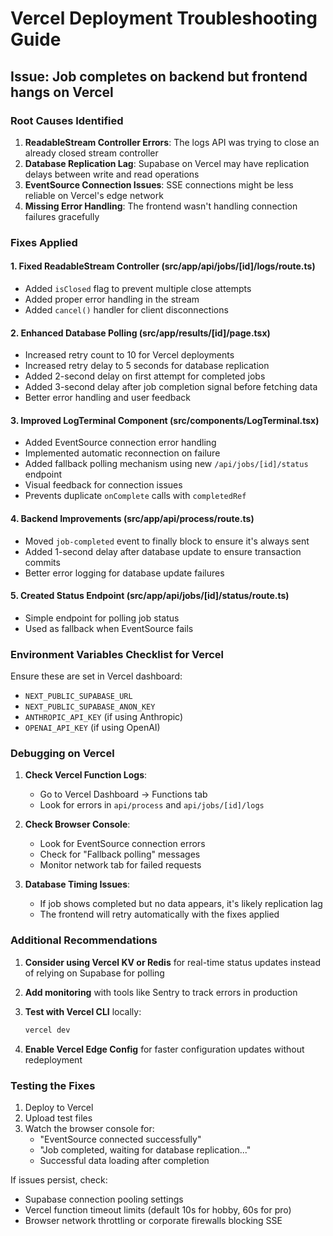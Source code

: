 # Vercel Deployment Troubleshooting Guide

## Issue: Job completes on backend but frontend hangs on Vercel

### Root Causes Identified

1. **ReadableStream Controller Errors**: The logs API was trying to close an already closed stream controller
2. **Database Replication Lag**: Supabase on Vercel may have replication delays between write and read operations
3. **EventSource Connection Issues**: SSE connections might be less reliable on Vercel's edge network
4. **Missing Error Handling**: The frontend wasn't handling connection failures gracefully

### Fixes Applied

#### 1. Fixed ReadableStream Controller (src/app/api/jobs/[id]/logs/route.ts)
- Added `isClosed` flag to prevent multiple close attempts
- Added proper error handling in the stream
- Added `cancel()` handler for client disconnections

#### 2. Enhanced Database Polling (src/app/results/[id]/page.tsx)
- Increased retry count to 10 for Vercel deployments
- Increased retry delay to 5 seconds for database replication
- Added 2-second delay on first attempt for completed jobs
- Added 3-second delay after job completion signal before fetching data
- Better error handling and user feedback

#### 3. Improved LogTerminal Component (src/components/LogTerminal.tsx)
- Added EventSource connection error handling
- Implemented automatic reconnection on failure
- Added fallback polling mechanism using new `/api/jobs/[id]/status` endpoint
- Visual feedback for connection issues
- Prevents duplicate `onComplete` calls with `completedRef`

#### 4. Backend Improvements (src/app/api/process/route.ts)
- Moved `job-completed` event to finally block to ensure it's always sent
- Added 1-second delay after database update to ensure transaction commits
- Better error logging for database update failures

#### 5. Created Status Endpoint (src/app/api/jobs/[id]/status/route.ts)
- Simple endpoint for polling job status
- Used as fallback when EventSource fails

### Environment Variables Checklist for Vercel

Ensure these are set in Vercel dashboard:
- `NEXT_PUBLIC_SUPABASE_URL`
- `NEXT_PUBLIC_SUPABASE_ANON_KEY`
- `ANTHROPIC_API_KEY` (if using Anthropic)
- `OPENAI_API_KEY` (if using OpenAI)

### Debugging on Vercel

1. **Check Vercel Function Logs**:
   - Go to Vercel Dashboard → Functions tab
   - Look for errors in `api/process` and `api/jobs/[id]/logs`

2. **Check Browser Console**:
   - Look for EventSource connection errors
   - Check for "Fallback polling" messages
   - Monitor network tab for failed requests

3. **Database Timing Issues**:
   - If job shows completed but no data appears, it's likely replication lag
   - The frontend will retry automatically with the fixes applied

### Additional Recommendations

1. **Consider using Vercel KV or Redis** for real-time status updates instead of relying on Supabase for polling

2. **Add monitoring** with tools like Sentry to track errors in production

3. **Test with Vercel CLI** locally:
   ```bash
   vercel dev
   ```

4. **Enable Vercel Edge Config** for faster configuration updates without redeployment

### Testing the Fixes

1. Deploy to Vercel
2. Upload test files
3. Watch the browser console for:
   - "EventSource connected successfully"
   - "Job completed, waiting for database replication..."
   - Successful data loading after completion

If issues persist, check:
- Supabase connection pooling settings
- Vercel function timeout limits (default 10s for hobby, 60s for pro)
- Browser network throttling or corporate firewalls blocking SSE 